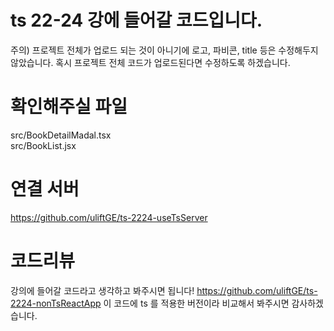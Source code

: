 # ts 22-24 강에 들어갈 코드입니다.

주의) 프로젝트 전체가 업로드 되는 것이 아니기에 로고, 파비콘, title 등은 수정해두지 않았습니다. 혹시 프로젝트 전체 코드가 업로드된다면 수정하도록 하겠습니다.

# 확인해주실 파일 

src/BookDetailMadal.tsx <br/>
src/BookList.jsx

# 연결 서버
https://github.com/uliftGE/ts-2224-useTsServer

# 코드리뷰

강의에 들어갈 코드라고 생각하고 봐주시면 됩니다!
https://github.com/uliftGE/ts-2224-nonTsReactApp
이 코드에 ts 를 적용한 버전이라 비교해서 봐주시면 감사하겠습니다. 

